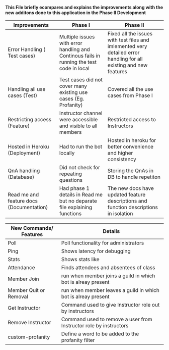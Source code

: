 **This File briefly ecompares and explains the improvements along with the new additons done to this application in the Phase II Development**

|  Improvements | Phase I   | Phase II  |
| ------------ | ------------ | ------------ |
| Error Handling ( Test cases)| Multiple issues with error handling and Continous fails in running the test code in local | Fixed all the issues with test files and imlemented very detailed error handling for all existing and new features|
|Handling all use cases (Test)|Test cases did not cover many existing use cases (Eg. Profanity)| Covered all the use cases from Phase I |
|Restricting access (Feature)|Instructor channel were accessible and visible to all members | Restricted access to Instructors|
|Hosted in Heroku (Deployment)|Had to run the bot locally | Hosted in heroku for better convenience and higher consistency|
|QnA handling (Database)| Did not check for repeating questions| Storing the QnAs in DB to handle repetiton|
| Read me and feature docs (Documentation)| Had phase 1 details in Read me but no deparate file explaining functions|The new docs have updated feature descriptions and function descriptions in isolation|

|  New Commands/ Features | Details  |
| ------------ |------------ |
| Poll | Poll functionality for administrators   |
|   Ping|Shows latency for debugging  |
|Stats | Shows stats like	|
|Attendance| Finds attendees and absentees of class|
|Member Join|run when member joins a guild in which bot is alreay present|
|Member Quit or Removal|run when member leaves a guild in which bot is alreay present|
|Get Instructor|Command used to give Instructor role out by instructors|
|Remove Instructor|Command used to remove a user from Instructor role by instructors|
| custom-profanity|Define a word to be added to the profanity filter|
